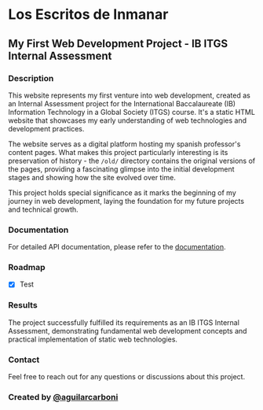 # Los Escritos de Inmanar

## My First Web Development Project - IB ITGS Internal Assessment

### Description 
This website represents my first venture into web development, created as an Internal Assessment project for the International Baccalaureate (IB) Information Technology in a Global Society (ITGS) course. It's a static HTML website that showcases my early understanding of web technologies and development practices.

The website serves as a digital platform hosting my spanish professor's content pages. What makes this project particularly interesting is its preservation of history - the `/old/` directory contains the original versions of the pages, providing a fascinating glimpse into the initial development stages and showing how the site evolved over time.

This project holds special significance as it marks the beginning of my journey in web development, laying the foundation for my future projects and technical growth.

### Documentation
For detailed API documentation, please refer to the [documentation](./docs/README.md).

### Roadmap
- [x] Test

### Results 
The project successfully fulfilled its requirements as an IB ITGS Internal Assessment, demonstrating fundamental web development concepts and practical implementation of static web technologies.

### Contact
Feel free to reach out for any questions or discussions about this project.

### Created by [@aguilarcarboni](https://github.com/aguilarcarboni/)